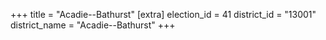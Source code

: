 +++
title = "Acadie--Bathurst"
[extra]
election_id = 41
district_id = "13001"
district_name = "Acadie--Bathurst"
+++
